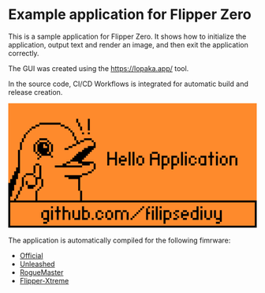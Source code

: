 Example application for Flipper Zero
====================================

This is a sample application for Flipper Zero. It shows how to initialize the application, output text and render an image, and then exit the application correctly.

The GUI was created using the https://lopaka.app/ tool.

In the source code, CI/CD Workflows is integrated for automatic build and release creation.

![Application screen](asset/app_screen.png "Application screen")

The application is automatically compiled for the following fimrware:
- [Official](https://github.com/flipperdevices/flipperzero-firmware)
- [Unleashed](https://github.com/DarkFlippers/unleashed-firmware)
- [RogueMaster](https://github.com/RogueMaster/flipperzero-firmware-wPlugins)
- [Flipper-Xtreme](https://github.com/ClaraCrazy/Flipper-Xtreme)